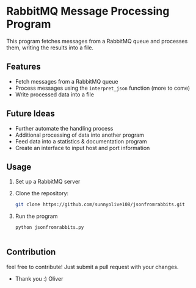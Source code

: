 # RabbitMQ Message Processing Program

This program fetches messages from a RabbitMQ queue and processes them, writing the results into a file.

## Features

- Fetch messages from a RabbitMQ queue
- Process messages using the `interpret_json` function (more to come)
- Write processed data into a file

## Future Ideas

- Further automate the handling process
- Additional processing of data into another program
- Feed data into a statistics & documentation program
- Create an interface to input host and port information

## Usage

1. Set up a RabbitMQ server
2. Clone the repository:

   ```bash
   git clone https://github.com/sunnyolive108/jsonfromrabbits.git
3. Run the program
   ```bash
   python jsonfromrabbits.py
      
## Contribution
   feel free to contribute! Just submit a pull request with your changes.
- Thank you :) Oliver
